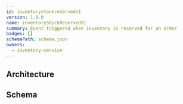 ```yaml
---
id: inventorystockreservedv1
version: 1.0.0
name: inventoryStockReservedV1
summary: Event triggered when inventory is reserved for an order
badges: []
schemaPath: schema.json
owners:
  - inventory-service
---
```

## Architecture
<NodeGraph />


## Schema
<SchemaViewer file="schema.json" title="Message Schema" maxHeight="500" />
